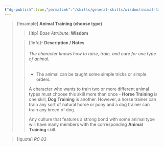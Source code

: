 ```yaml
---
{"dg-publish":true,"permalink":"/skills/general-skills/wisdom/animal-training-choose-type/","noteIcon":""}
---
```


> [!example] **Animal Training (choose type)**
> > [!tip] *Base Attribute*: **Wisdom**
>  
>> [!info]- **Description / Notes**
>> ###### The character knows how to raise, train, and care for one type of animal.
>> 
>> - The animal can be taught some simple tricks or simple orders.
>>  
>> A character who wants to train two or more different animal types must choose this skill more than once - **Horse Training** is one skill, **Dog Training** is another. However, a horse trainer can train any sort of natural horse or pony and a dog trainer can train any breed of dog.
>> 
>> Any culture that features a strong bond with some animal type will have many members with the corresponding **Animal Training** skill.  

> [!quote] *RC 83*
